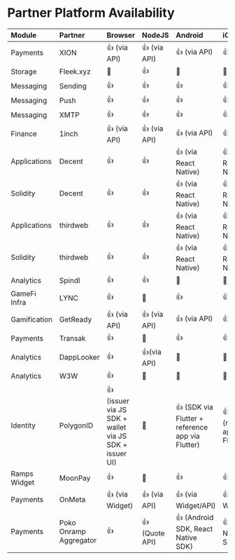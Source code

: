 # Partner Platform Availability

| Module       | Partner   | Browser      | NodeJS       | Android               | iOS                   | Unity | Example                                                                                                |
| :----------- | :-------- | :----------- | :----------- | :-------------------- | :-------------------- | :---- | :----------------------------------------------------------------------------------------------------- |
| Payments     | XION      | 👍 (via API)  | 👍 (via API)  | 👍 (via API)          | 👍 (via API)         | 👍      | [../examples/XION/](../examples/XION/)                                                              |
| Storage      | Fleek.xyz | 🚫           | 👍           | 🚫                    | 🚫                    | 🚫    |                                                                                                        |
| Messaging    | Sending   | 👍           | 👍           | 👍                    | 👍                    | 🚫    | [../examples/Sending/](../examples/Sending/)                                                                 |
| Messaging    | Push      | 👍           | 👍           | 👍                    | 👍                    | 🚫    | [../examples/push/](../examples/push/)                                                                 |
| Messaging    | XMTP      | 👍           | 👍           | 👍                    | 👍                    | 🚫    | [../examples/xmtp/](../examples/xmtp)                                                                 |
| Finance      | 1inch     | 👍 (via API) | 👍 (via API) | 👍 (via API)          | 👍 (via API)          | 🚫    |                                                                                                        |
| Applications | Decent    | 👍           | 👍           | 👍 (via React Native) | 👍 (via React Native) | 🚫    | [../examples/decent/](../examples/decent)                                                  |
| Solidity     | Decent    | 👍           | 👍           | 👍 (via React Native) | 👍 (via React Native) | 🚫    | [../examples/decent/](../examples/decent)                                                              |
| Applications | thirdweb  | 👍           | 👍           | 👍 (via React Native) | 👍 (via React Native) | 👍    | [../examples/thirdweb/applications-usage-examples/](../examples/thirdweb/applications-usage-examples/) |
| Solidity     | thirdweb  | 👍           | 👍           | 👍 (via React Native) | 👍 (via React Native) | 👍    | [../examples/thirdweb/solidity-sdk-usage-examples/](../examples/thirdweb/solidity-sdk-usage-examples/) |
| Analytics    | Spindl    | 👍           | 👍           |🚫 | 🚫 | 🚫    | [../examples/Spindl/](../examples/Spindl/) |
| GameFi Infra | LYNC      | 👍  | 🚫   | 👍           | 👍          | 👍      | [../examples/LYNC/](../examples/LYNC/)
| Gamification | GetReady  | 👍 (via API) | 👍 (via API) | 👍 (via API)          | 👍 (via API)          | 👍    | [../examples/getready/](../examples/getready/)
| Payments | Transak  | 👍  | 🚫  | 👍           | 👍           | 🚫    | [../examples/transak/](../examples/transak/)|
| Analytics    | DappLooker| 👍           | 👍(via API)        |🚫 | 🚫 | 🚫    | [../examples/DappLooker/](../examples/DappLooker/) |
| Analytics    | W3W       | 👍  | 🚫   | 🚫           | 🚫          | 🚫      | [../examples/W3W/](../examples/W3W/) |
| Identity     | PolygonID | 👍 (issuer via JS SDK + wallet via JS SDK + issuer UI) | 🚫 | 👍 (SDK via Flutter + reference app via Flutter) | 👍 (reference app via Flutter) | 🚫 | [../examples/PolygonID/](../examples/PolygonID/) | 
| Ramps Widget | MoonPay   | 👍           | 🚫           | 👍                    | 👍                    | 🚫    | [../examples/MoonPay/](../examples/MoonPay/) |
| Payments     | OnMeta      | 👍 (via Widget)  | 👍 (via API)  | 👍 (via Widget/API)          | 👍 (via Widget/API)         | 🚫   | [../examples/Onmeta/](../examples/Onmeta/)              
| Payments | Poko Onramp Aggregator   | 👍           | 👍 (Quote API)           | 👍 (Android SDK, React Native SDK)                    | 👍 (React Native SDK)                    | 🚫    | [../examples/PokoOnrampAggregator/](../examples/PokoOnrampAggregator/) |
